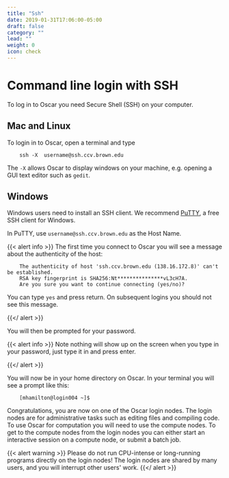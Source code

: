 ```yaml
---
title: "Ssh"
date: 2019-01-31T17:06:00-05:00
draft: false
category: ""
lead: ""
weight: 0
icon: check
---
```


# Command line login with SSH


To log in to Oscar you need Secure Shell (SSH) on your computer. 

## Mac and Linux

To login in to Oscar, open a terminal and type

````
    ssh -X  username@ssh.ccv.brown.edu
````

The `-X` allows Oscar to display windows on your machine, e.g. opening a GUI text editor such as `gedit`.

## Windows

Windows users need to install an SSH client. We recommend [PuTTY](http://www.chiark.greenend.org.uk/~sgtatham/putty/download.html), a free SSH client for Windows. 

In PuTTY, use `username@ssh.ccv.brown.edu` as the Host Name.

{{< alert info >}}
The first time you connect to Oscar you will see a message about the authenticity of the host:
````
    The authenticity of host 'ssh.ccv.brown.edu (138.16.172.8)' can't be established.
    RSA key fingerprint is SHA256:Nt***************vL3cH7A.
    Are you sure you want to continue connecting (yes/no)? 
````

You can type `yes` and press return. On subsequent logins you should not see this message.

{{</ alert >}}

You will then  be prompted for your password.

{{< alert info >}}
Note nothing will show up on the screen when you type in your password, just
type it in and press enter. 

{{</ alert >}}

You will now be in your home directory on
Oscar. In your terminal you will see a prompt like this:

````
    [mhamilton@login004 ~]$ 
````

Congratulations, you are now on one of the Oscar login nodes.  The login nodes are for administrative tasks such as editing files and compiling code.  To use Oscar for computation you will need to use the compute nodes.  To get to the compute nodes from the login nodes you can either start an interactive session on a compute node, or submit a batch job.  

{{< alert warning >}}
Please do not run CPU-intense or long-running programs directly on
the login nodes! The login nodes are shared by many users, and you will
interrupt other users' work.
{{</ alert >}}
